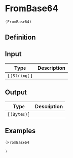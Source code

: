 # FromBase64

```clojure
(FromBase64)
```

## Definition


## Input
| Type | Description |
|------|-------------|
| `[(String)]` |  |


## Output
| Type | Description |
|------|-------------|
| `[(Bytes)]` |  |


## Examples

```clojure
(FromBase64

)
```
